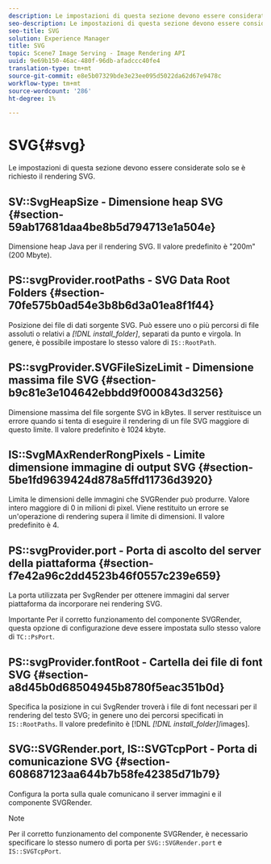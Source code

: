 ```yaml
---
description: Le impostazioni di questa sezione devono essere considerate solo se è richiesto il rendering SVG.
seo-description: Le impostazioni di questa sezione devono essere considerate solo se è richiesto il rendering SVG.
seo-title: SVG
solution: Experience Manager
title: SVG
topic: Scene7 Image Serving - Image Rendering API
uuid: 9e69b150-46ac-480f-96db-afadccc40fe4
translation-type: tm+mt
source-git-commit: e8e5b07329bde3e23ee095d5022da62d67e9478c
workflow-type: tm+mt
source-wordcount: '286'
ht-degree: 1%

---
```



# SVG{#svg}

Le impostazioni di questa sezione devono essere considerate solo se è richiesto il rendering SVG.

## SV::SvgHeapSize - Dimensione heap SVG {#section-59ab17681daa4be8b5d794713e1a504e}

Dimensione heap Java per il rendering SVG. Il valore predefinito è &quot;200m&quot; (200 Mbyte).

## PS::svgProvider.rootPaths - SVG Data Root Folders {#section-70fe575b0ad54e3b8b6d3a01ea8f1f44}

Posizione dei file di dati sorgente SVG. Può essere uno o più percorsi di file assoluti o relativi a *[!DNL install_folder]*, separati da punto e virgola. In genere, è possibile impostare lo stesso valore di `IS::RootPath`.

## PS::svgProvider.SVGFileSizeLimit - Dimensione massima file SVG {#section-b9c81e3e104642ebbdd9f000843d3256}

Dimensione massima del file sorgente SVG in kBytes. Il server restituisce un errore quando si tenta di eseguire il rendering di un file SVG maggiore di questo limite. Il valore predefinito è 1024 kbyte.

## IS::SvgMAxRenderRongPixels - Limite dimensione immagine di output SVG {#section-5be1fd9639424d878a5ffd11736d3920}

Limita le dimensioni delle immagini che SVGRender può produrre. Valore intero maggiore di 0 in milioni di pixel. Viene restituito un errore se un&#39;operazione di rendering supera il limite di dimensioni. Il valore predefinito è 4.

## PS::svgProvider.port - Porta di ascolto del server della piattaforma {#section-f7e42a96c2dd4523b46f0557c239e659}

La porta utilizzata per SvgRender per ottenere immagini dal server piattaforma da incorporare nei rendering SVG.

Importante Per il corretto funzionamento del componente SVGRender, questa opzione di configurazione deve essere impostata sullo stesso valore di `TC::PsPort`.

## PS::svgProvider.fontRoot - Cartella dei file di font SVG {#section-a8d45b0d68504945b8780f5eac351b0d}

Specifica la posizione in cui SvgRender troverà i file di font necessari per il rendering del testo SVG; in genere uno dei percorsi specificati in `IS::RootPaths`. Il valore predefinito è [!DNL *[!DNL install_folder]*/images].

## SVG::SVGRender.port, IS::SVGTcpPort - Porta di comunicazione SVG {#section-608687123aa644b7b58fe42385d71b79}

Configura la porta sulla quale comunicano il server immagini e il componente SVGRender.

>[!NOTE]
>
>Per il corretto funzionamento del componente SVGRender, è necessario specificare lo stesso numero di porta per `SVG::SVGRender.port` e `IS::SVGTcpPort`.

